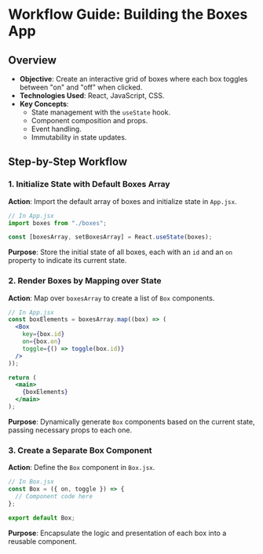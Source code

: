 # Workflow Guide: Building the Boxes App

## Overview

- **Objective**: Create an interactive grid of boxes where each box toggles between "on" and "off" when clicked.
- **Technologies Used**: React, JavaScript, CSS.
- **Key Concepts**:
  - State management with the `useState` hook.
  - Component composition and props.
  - Event handling.
  - Immutability in state updates.

## Step-by-Step Workflow

### 1. Initialize State with Default Boxes Array

**Action**: Import the default array of boxes and initialize state in `App.jsx`.

```jsx
// In App.jsx
import boxes from "./boxes";

const [boxesArray, setBoxesArray] = React.useState(boxes);
```

**Purpose**: Store the initial state of all boxes, each with an `id` and an `on` property to indicate its current state.

### 2. Render Boxes by Mapping over State

**Action**: Map over `boxesArray` to create a list of `Box` components.

```jsx
// In App.jsx
const boxElements = boxesArray.map((box) => (
  <Box 
    key={box.id} 
    on={box.on} 
    toggle={() => toggle(box.id)}
  />
));

return (
  <main>
    {boxElements}
  </main>
);
```

**Purpose**: Dynamically generate `Box` components based on the current state, passing necessary props to each one.

### 3. Create a Separate Box Component

**Action**: Define the `Box` component in `Box.jsx`.

```jsx
// In Box.jsx
const Box = ({ on, toggle }) => {
  // Component code here
};

export default Box;
```

**Purpose**: Encapsulate the logic and presentation of each box into a reusable component.

